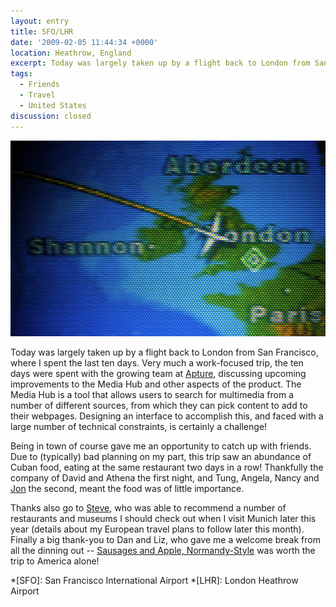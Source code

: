 ```yaml
---
layout: entry
title: SFO/LHR
date: '2009-02-05 11:44:34 +0000'
location: Heathrow, England
excerpt: Today was largely taken up by a flight back to London from San Francisco, where I spent the last ten days.
tags:
  - Friends
  - Travel
  - United States
discussion: closed
---
```

![Flight information screen](/assets/images/2009/02/sfo_lhr.jpg)

Today was largely taken up by a flight back to London from San Francisco, where I spent the last ten days. Very much a work-focused trip, the ten days were spent with the growing team at [Apture][1], discussing upcoming improvements to the Media Hub and other aspects of the product. The Media Hub is a tool that allows users to search for multimedia from a number of different sources, from which they can pick content to add to their webpages. Designing an interface to accomplish this, and faced with a large number of technical constraints, is certainly a challenge!

Being in town of course gave me an opportunity to catch up with friends. Due to (typically) bad planning on my part, this trip saw an abundance of Cuban food, eating at the same restaurant two days in a row! Thankfully the company of David and Athena the first night, and Tung, Angela, Nancy and [Jon][2] the second, meant the food was of little importance.

Thanks also go to [Steve][3], who was able to recommend a number of restaurants and museums I should check out when I visit Munich later this year (details about my European travel plans to follow later this month). Finally a big thank-you to Dan and Liz, who gave me a welcome break from all the dinning out -- [Sausages and Apple, Normandy-Style][4] was worth the trip to America alone!

[1]: http://apture.com/
[2]: http://jonaquino.blogspot.com/
[3]: http://www.foundationcapital.com/people/partners/steve_vassallo.php
[4]: http://www.foodnetwork.com/recipes/saras-secrets/sausage-and-apples-normandy-style-recipe/

*[SFO]: San Francisco International Airport
*[LHR]: London Heathrow Airport
